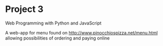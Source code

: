 # Project 3

Web Programming with Python and JavaScript

A web-app for menu found on http://www.pinocchiospizza.net/menu.html
allowing possibilities of ordering and paying online
